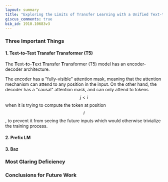 ```yaml
---
layout: summary
title: "Exploring the Limits of Transfer Learning with a Unified Text-to-Text Transformer"
giscus_comments: true
bib_id: 1910.10683v3
---
```


### Three Important Things

#### 1. Text-to-Text Transfer Transformer (T5)
The **T**ext-**t**o-**T**ext **T**ransfer **T**ransformer (T5) model
has an encoder-decoder architecture. 

The encoder has a "fully-visible"
attention mask, meaning that the attention mechanism can attend to any position
in the input. On the other hand, the decoder has a "causal" attention mask,
and can only attend to tokens $$j < i$$ when it is trying to compute the token
at position $$i$$, to prevent it from seeing the future inputs which would otherwise
trivialize the training process.

#### 2. Prefix LM

#### 3. Baz


### Most Glaring Deficiency

### Conclusions for Future Work
